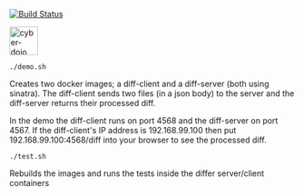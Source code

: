 
[![Build Status](https://travis-ci.org/cyber-dojo/differ.svg?branch=master)](https://travis-ci.org/cyber-dojo/differ)


<img src="https://raw.githubusercontent.com/cyber-dojo/web/master/public/images/home_page_logo.png" alt="cyber-dojo yin/yang logo" width="50px" height="50px"/>

```
./demo.sh
```

Creates two docker images; a diff-client and a diff-server (both using sinatra).
The diff-client sends two files (in a json body) to the server and the diff-server
returns their processed diff.

In the demo the diff-client runs on port 4568 and the diff-server on port 4567.
If the diff-client's IP address is 192.168.99.100 then put
192.168.99.100:4568/diff into your browser to see the processed diff.


```
./test.sh
```

Rebuilds the images and runs the tests inside the differ server/client containers
